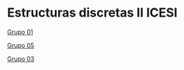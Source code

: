 # Estructuras discretas II ICESI

[Grupo 01](Grupo%2001%201987fd794c2880938872f773726292df.md)

[Grupo 05](Grupo%2005%201987fd794c2880579c1dd2d08e062e7f.md)

[Grupo 03](Grupo%2003%201e77fd794c28800bba2ff6f7457321a0.md)